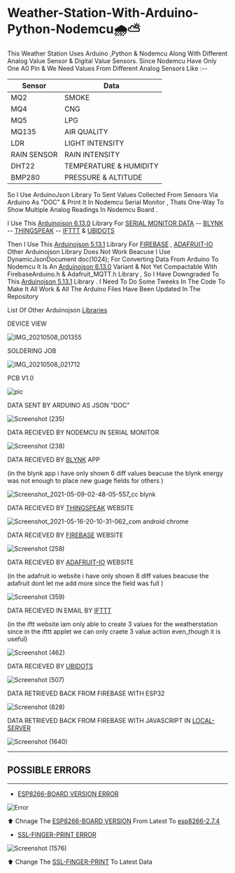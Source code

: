 # Weather-Station-With-Arduino-Python-Nodemcu🌧️⛅
This Weather Station Uses Arduino ,Python & Nodemcu Along With Different Analog  Value Sensor & Digital Value Sensors. 
Since Nodemcu Have Only One A0 Pin & We Need Values From Different Analog Sensors Like :--

Sensor         | Data
----           | ------
MQ2            | SMOKE 
MQ4            | CNG 
MQ5            | LPG
MQ135          | AIR QUALITY
LDR            | LIGHT INTENSITY
RAIN SENSOR    | RAIN INTENSITY
DHT22          | TEMPERATURE & HUMIDITY  
BMP280         | PRESSURE & ALTITUDE 


So I Use ArduinoJson Library To Sent Values Collected From Sensors Via Arduino As "DOC" & Print It In Nodemcu Serial Monitor , Thats One-Way To Show Multiple Analog Readings In Nodemcu Board .

I Use This [Arduinojson 6.13.0](https://downloads.arduino.cc/libraries/github.com/bblanchon/ArduinoJson-6.13.0.zip) Library For [SERIAL MONITOR DATA](https://user-images.githubusercontent.com/25906435/118393393-86381180-b65c-11eb-9b50-215d0a341aa8.png) -- [BLYNK](https://blynk.io/) -- [THINGSPEAK](https://thingspeak.com/) -- [IFTTT](https://ifttt.com/) & [UBIDOTS](https://ubidots.com/)

Then I Use This [Arduinojson 5.13.1](https://downloads.arduino.cc/libraries/github.com/bblanchon/ArduinoJson-5.13.1.zip) Library For [FIREBASE](https://firebase.google.com) , [ADAFRUIT-IO](https://io.adafruit.com/)  Other Arduinojson Library Does Not Work Beacuse I Use DynamicJsonDocument doc(1024); For Converting Data From Arduino To Nodemcu It Is An [Arduinojson 6.13.0](https://downloads.arduino.cc/libraries/github.com/bblanchon/ArduinoJson-6.13.0.zip) Variant & Not Yet Compactable With FirebaseArduino.h & Adafruit_MQTT.h Library , So I Have Downgraded To This [Arduinojson 5.13.1](https://downloads.arduino.cc/libraries/github.com/bblanchon/ArduinoJson-5.13.1.zip) Library . I Need To Do Some Tweeks In The Code To Make It All Work & All The Arduino Files Have Been Updated In The Repository

List Of Other Arduinojson [Libraries](https://www.arduinolibraries.info/libraries/arduino-json)

DEVICE VIEW

![IMG_20210508_001355](https://user-images.githubusercontent.com/25906435/118393866-ec259880-b65e-11eb-849f-6b332e847f9f.jpg)

SOLDERING JOB 

![IMG_20210508_021712](https://user-images.githubusercontent.com/25906435/118393871-f8a9f100-b65e-11eb-8395-6a28c39265ce.jpg)

PCB V1.0

![pic](https://user-images.githubusercontent.com/25906435/151170256-3baeaa12-2bda-40ab-a022-c19e5736f712.png)


DATA SENT BY ARDUINO AS JSON "DOC"

![Screenshot (235)](https://user-images.githubusercontent.com/25906435/118393371-71f41480-b65c-11eb-94cd-511564734ba4.png)

DATA RECIEVED BY NODEMCU IN SERIAL MONITOR

![Screenshot (238)](https://user-images.githubusercontent.com/25906435/118393393-86381180-b65c-11eb-9b50-215d0a341aa8.png)

DATA RECIEVED BY [BLYNK](https://blynk.io/) APP

(in the blynk app i have only shown 6 diff values beacuse the blynk energy was not enough to place new guage fields for others )

![Screenshot_2021-05-09-02-48-05-557_cc blynk](https://user-images.githubusercontent.com/25906435/118393486-12e2cf80-b65d-11eb-97fb-504bba5522a6.jpg)

DATA RECIEVED BY [THINGSPEAK](https://thingspeak.com/) WEBSITE

![Screenshot_2021-05-16-20-10-31-062_com android chrome](https://user-images.githubusercontent.com/25906435/118401476-85ff3c80-b683-11eb-8f7d-4bb1ef685694.jpg)

DATA RECIEVED BY [FIREBASE](https://firebase.google.com) WEBSITE

![Screenshot (258)](https://user-images.githubusercontent.com/25906435/118621314-df7e7d00-b7e3-11eb-8ba2-2c568cd2aa0e.png)

DATA RECIEVED BY [ADAFRUIT-IO](https://io.adafruit.com/) WEBSITE

(in the adafruit io website i have only shown 8 diff values beacuse the adafruit dont let me add more since the field was full )

![Screenshot (359)](https://user-images.githubusercontent.com/25906435/119191020-c0117980-ba9b-11eb-8f94-e5fa19a67de7.png)

DATA RECIEVED IN EMAIL BY [IFTTT](https://ifttt.com/)

(in the iftt website iam only able to create 3 values for the weatherstation since in the ifttt applet we can only craete 3 value action even_though it is useful)

![Screenshot (462)](https://user-images.githubusercontent.com/25906435/119258444-3f5f9400-bbe7-11eb-87d3-d196368f5a3b.png)

DATA RECIEVED BY [UBIDOTS](https://ubidots.com/)

![Screenshot (507)](https://user-images.githubusercontent.com/25906435/119342676-0ab90e80-bcb3-11eb-85ea-585a2b6ba49a.png)

DATA RETRIEVED BACK FROM FIREBASE WITH ESP32

![Screenshot (828)](https://user-images.githubusercontent.com/25906435/123523339-9a9e0e00-d6e0-11eb-909b-8e7b1cdc2c91.png)

DATA RETRIEVED BACK FROM FIREBASE WITH JAVASCRIPT IN [LOCAL-SERVER](http://127.0.0.1:5500/index.html)

![Screenshot (1640)](https://user-images.githubusercontent.com/25906435/151712963-1a851da9-02e0-4496-b481-391b58b5bf03.png)

-----------------------------

## POSSIBLE ERRORS
 
-----------------------------

- [ESP8266-BOARD VERSION ERROR](https://miro.medium.com/max/1400/1*Gid6GfUT9l9qStTNtrfeDw.jpeg)

![Error](https://user-images.githubusercontent.com/25906435/150829184-27995459-4846-41aa-9150-dde984879718.png) 

⬆️ Chnage The [ESP8266-BOARD VERSION](https://miro.medium.com/max/1400/1*Gid6GfUT9l9qStTNtrfeDw.jpeg) From Latest To [esp8266-2.7.4](https://github.com/esp8266/Arduino/releases/download/2.7.4/esp8266-2.7.4.zip)

- [SSL-FINGER-PRINT ERROR](https://i.stack.imgur.com/opjrg.png)

![Screenshot (1576)](https://user-images.githubusercontent.com/25906435/150845881-1bce9aed-89d7-45f6-a314-ad354fedf8cd.png)

⬆️ Change The [SSL-FINGER-PRINT](https://github.com/FirebaseExtended/firebase-arduino/pull/537/files) To Latest Data

